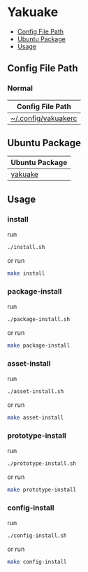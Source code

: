 

# Yakuake

* [Config File Path](#config-file-path)
* [Ubuntu Package](#ubuntu-package)
* [Usage](#usage)




## Config File Path


### Normal

| Config File Path |
| --- |
| [~/.config/yakuakerc](./asset/overlay/etc/skel/.config/yakuakerc) |




## Ubuntu Package

| Ubuntu Package |
| --- |
| [yakuake](https://packages.ubuntu.com/noble/yakuake) |




## Usage


### install

run

``` sh
./install.sh
```

or run

``` sh
make install
```


### package-install

run

``` sh
./package-install.sh
```

or run

``` sh
make package-install
```


### asset-install

run

``` sh
./asset-install.sh
```

or run

``` sh
make asset-install
```


### prototype-install

run

``` sh
./prototype-install.sh
```

or run

``` sh
make prototype-install
```


### config-install

run

``` sh
./config-install.sh
```

or run

``` sh
make config-install
```

